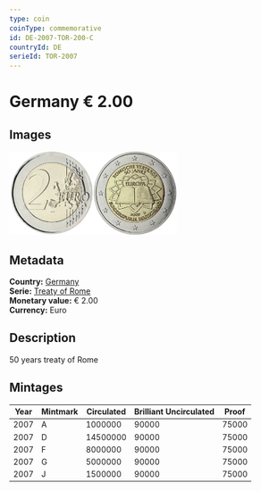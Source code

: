 ```yaml
---
type: coin
coinType: commemorative
id: DE-2007-TOR-200-C
countryId: DE
serieId: TOR-2007
---
```


# Germany € 2.00

## Images

<img src="../../Images/common-2007-200.webp" height="150" alt="Front image"><img src="Images/DE-2007-200.webp" height="150" alt="Back image">

## Metadata

**Country:** [Germany](../../Countries/Germany/index.md)\
**Serie:** [Treaty of Rome](index.md)\
**Monetary value:** € 2.00\
**Currency:** Euro

## Description

50 years treaty of Rome

## Mintages

| Year | Mintmark | Circulated | Brilliant Uncirculated | Proof  |
| ---- | -------- | ---------- | ---------------------- | ------ |
| 2007 | A        | 1000000    | 90000                  | 75000  |
| 2007 | D        | 14500000   | 90000                  | 75000  |
| 2007 | F        | 8000000    | 90000                  | 75000  |
| 2007 | G        | 5000000    | 90000                  | 75000  |
| 2007 | J        | 1500000    | 90000                  | 75000  |
